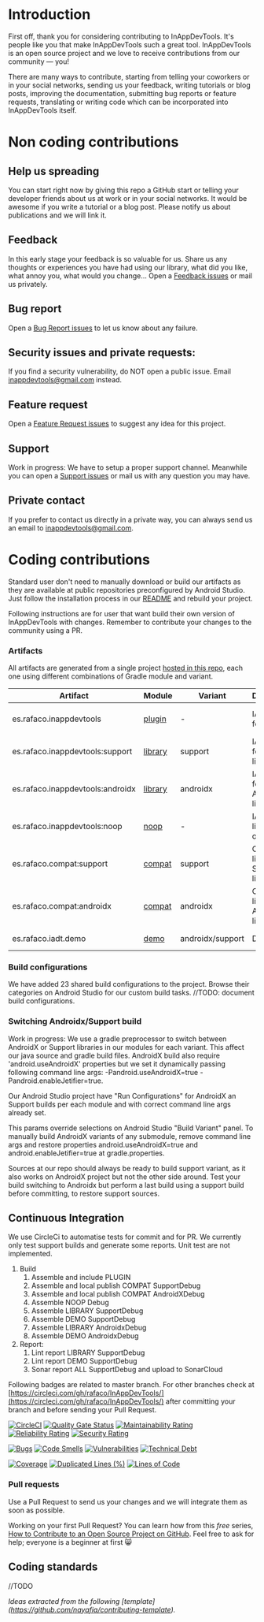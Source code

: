 # Introduction

First off, thank you for considering contributing to InAppDevTools. It's people like you that make InAppDevTools such a great tool. InAppDevTools is an open source project and we love to receive contributions from our community — you! 

There are many ways to contribute, starting from telling your coworkers or in your social networks, sending us your feedback, writing tutorials or blog posts, improving the documentation, submitting bug reports or feature requests, translating or writing code which can be incorporated into InAppDevTools itself.


# Non coding contributions

## Help us spreading
You can start right now by giving this repo a GitHub start or telling your developer friends about us at work or in your social networks. It would be awesome if you write a tutorial or a blog post. Please notify us about publications and we will link it.

## Feedback
In this early stage your feedback is so valuable for us. Share us any thoughts or experiences you have had using our library, what did you like, what annoy you, what would you change... Open a [Feedback issues](https://github.com/rafaco/InAppDevTools/issues/new/choose) or mail us privately.

## Bug report
Open a [Bug Report issues](https://github.com/rafaco/InAppDevTools/issues/new/choose) to let us know about any failure.

## Security issues and private requests:
If you find a security vulnerability, do NOT open a public issue. Email [inappdevtools@gmail.com](mailto:inappdevtools@gmail.com) instead.

## Feature request
Open a [Feature Request issues](https://github.com/rafaco/InAppDevTools/issues/new/choose) to suggest any idea for this project.

## Support
Work in progress: We have to setup a proper support channel. Meanwhile you can open a [Support issues](https://github.com/rafaco/InAppDevTools/issues/new/choose) or mail us with any question you may have.

## Private contact
If you prefer to contact us directly in a private way, you can always send us an email to [inappdevtools@gmail.com](mailto:inappdevtools@gmail.com).


# Coding contributions

Standard user don't need to manually download or build our artifacts as they are available at public repositories preconfigured by Android Studio. Just follow the installation process in our [README](README.md#setup) and rebuild your project. 

Following instructions are for user that want build their own version of InAppDevTools with changes. Remember to contribute your changes to the community using a PR.

### Artifacts

All artifacts are generated from a single project [hosted in this repo](https://github.com/rafaco/InAppDevTools), each one using different combinations of Gradle module and variant.

| Artifact | Module | Variant | Description | Publication |
| --- | --- | --- | --- | --- |
| es.rafaco.inappdevtools | [plugin](/plugin) | - | IADT plugin for Gradle| [Gradle Plugin Portal](https://plugins.gradle.org/plugin/es.rafaco.inappdevtools) |
| es.rafaco.inappdevtools:support | [library](/library) | support | IADT library for Support libraries | [Bintray](https://bintray.com/rafaco/InAppDevTools/support) / [jCenter](http://jcenter.bintray.com/es/rafaco/inappdevtools/support/) |
| es.rafaco.inappdevtools:androidx | [library](/library) | androidx | IADT library for AndroidX libraries | [Bintray](https://bintray.com/rafaco/InAppDevTools/androidx) / [jCenter](http://jcenter.bintray.com/es/rafaco/inappdevtools/androidx/) |
| es.rafaco.inappdevtools:noop | [noop](/noop) | - | IADT library, no operational | [Bintray](https://bintray.com/rafaco/InAppDevTools/noop) / [jCenter](http://jcenter.bintray.com/es/rafaco/inappdevtools/noop/) |
| es.rafaco.compat:support | [compat](/compat) | support | Compat library for Support libraries | [Bintray](https://bintray.com/rafaco/Compat/support) / [jCenter](http://jcenter.bintray.com/es/rafaco/compat/support/) |
| es.rafaco.compat:androidx | [compat](/compat) | androidx | Compat library for AndroidX libraries | [Bintray](https://bintray.com/rafaco/Compat/androidx) / [jCenter](http://jcenter.bintray.com/es/rafaco/compat/androidx/) |
| es.rafaco.iadt.demo | [demo](/demo) | androidx/support | Demo app  | ~~[Google Play](https://play.google.com)~~ |

### Build configurations
We have added 23 shared build configurations to the project. Browse their categories on Android Studio for our custom build tasks.
//TODO: document build configurations.

### Switching Androidx/Support build

Work in progress: We use a gradle preprocessor to switch between AndroidX or Support libraries in our modules for each variant. This affect our java source and gradle build files. AndroidX build also require 'android.useAndroidX' properties but we set it dynamically passing following command line args: -Pandroid.useAndroidX=true -Pandroid.enableJetifier=true. 

Our Android Studio project have "Run Configurations" for AndroidX an Support builds per each module and with correct command line args already set.

This params override selections on Android Studio "Build Variant" panel. To manually build AndroidX variants of any submodule, remove command line args and restore properties android.useAndroidX=true and android.enableJetifier=true at gradle.properties.

Sources at our repo should always be ready to build support variant, as it also works on AndroidX project but not the other side around. Test your build switching to Androidx but perform a last build using a support build before committing, to restore support sources.

## Continuous Integration <a name="ci"/>

We use CircleCi to automatise tests for commit and for PR. We currently only test support builds and generate some reports. Unit test are not implemented.

1. Build
    1. Assemble and include PLUGIN
    2. Assemble and local publish COMPAT SupportDebug
    3. Assemble and local publish COMPAT AndroidXDebug
    4. Assemble NOOP Debug
    5. Assemble LIBRARY SupportDebug
    6. Assemble DEMO SupportDebug
    7. Assemble LIBRARY AndroidxDebug
    8. Assemble DEMO AndroidxDebug
2. Report:
    1. Lint report LIBRARY SupportDebug
    2. Lint report DEMO SupportDebug
    3. Sonar report ALL SupportDebug and upload to SonarCloud

Following badges are related to master branch. For other branches check at [https://circleci.com/gh/rafaco/InAppDevTools/](https://circleci.com/gh/rafaco/InAppDevTools/) after committing your branch and before sending your Pull Request.

[![CircleCI](https://circleci.com/gh/rafaco/InAppDevTools/tree/master.svg?style=svg)](https://circleci.com/gh/rafaco/InAppDevTools/tree/master) 
[![Quality Gate Status](https://sonarcloud.io/api/project_badges/measure?project=rafaco_InAppDevTools&metric=alert_status)](https://sonarcloud.io/dashboard?id=rafaco_InAppDevTools) 
[![Maintainability Rating](https://sonarcloud.io/api/project_badges/measure?project=rafaco_InAppDevTools&metric=sqale_rating)](https://sonarcloud.io/dashboard?id=rafaco_InAppDevTools)
[![Reliability Rating](https://sonarcloud.io/api/project_badges/measure?project=rafaco_InAppDevTools&metric=reliability_rating)](https://sonarcloud.io/dashboard?id=rafaco_InAppDevTools)
[![Security Rating](https://sonarcloud.io/api/project_badges/measure?project=rafaco_InAppDevTools&metric=security_rating)](https://sonarcloud.io/dashboard?id=rafaco_InAppDevTools)

[![Bugs](https://sonarcloud.io/api/project_badges/measure?project=rafaco_InAppDevTools&metric=bugs)](https://sonarcloud.io/dashboard?id=rafaco_InAppDevTools)
[![Code Smells](https://sonarcloud.io/api/project_badges/measure?project=rafaco_InAppDevTools&metric=code_smells)](https://sonarcloud.io/dashboard?id=rafaco_InAppDevTools)
[![Vulnerabilities](https://sonarcloud.io/api/project_badges/measure?project=rafaco_InAppDevTools&metric=vulnerabilities)](https://sonarcloud.io/dashboard?id=rafaco_InAppDevTools)
[![Technical Debt](https://sonarcloud.io/api/project_badges/measure?project=rafaco_InAppDevTools&metric=sqale_index)](https://sonarcloud.io/dashboard?id=rafaco_InAppDevTools)

[![Coverage](https://sonarcloud.io/api/project_badges/measure?project=rafaco_InAppDevTools&metric=coverage)](https://sonarcloud.io/dashboard?id=rafaco_InAppDevTools)
[![Duplicated Lines (%)](https://sonarcloud.io/api/project_badges/measure?project=rafaco_InAppDevTools&metric=duplicated_lines_density)](https://sonarcloud.io/dashboard?id=rafaco_InAppDevTools)
[![Lines of Code](https://sonarcloud.io/api/project_badges/measure?project=rafaco_InAppDevTools&metric=ncloc)](https://sonarcloud.io/dashboard?id=rafaco_InAppDevTools)

### Pull requests

Use a Pull Request to send us your changes and we will integrate them as soon as possible. 

Working on your first Pull Request? You can learn how from this *free* series, [How to Contribute to an Open Source Project on GitHub](https://egghead.io/series/how-to-contribute-to-an-open-source-project-on-github). Feel free to ask for help; everyone is a beginner at first 😸


## Coding standards
//TODO

_Ideas extracted from the following [template] (https://github.com/nayafia/contributing-template)._
